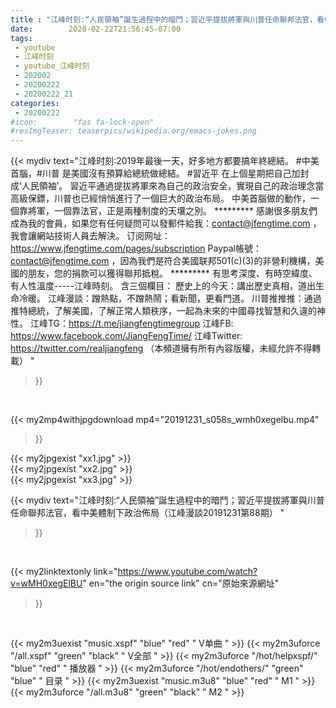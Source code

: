 ```yaml
---
title : "江峰时刻:“人民領袖”誕生過程中的暗鬥；習近平提拔將軍與川普任命聯邦法官，看中美體制下政治佈局（江峰漫談20191231第88期） "
date:        2020-02-22T21:56:45-07:00
tags:
 - youtube
 - 江峰时刻
 - youtube_江峰时刻
 - 202002
 - 20200222
 - 20200222_21
categories:
 - 20200222
#icon:        "fas fa-lock-open"
#resImgTeaser: teaserpics/wikipedia.org/emacs-jokes.png
---
```


{{< mydiv text="江峰时刻:2019年最後一天，好多地方都要搞年終總結。 #中美 首腦，#川普 是美國沒有預算給總統做總結。 #習近平 在上個星期把自己加封成‘人民領袖’。 習近平通過提拔將軍來為自己的政治安全，實現自己的政治理念當高級保鏢，川普也已經悄悄進行了一個巨大的政治布局。 中美首腦做的動作，一個靠將軍，一個靠法官，正是兩種制度的天壤之別。     ********* 感謝很多朋友們成為我的會員，如果您有任何疑問可以發郵件給我：contact@jfengtime.com ，我會讓網站技術人員去解決。 订阅网址：https://www.jfengtime.com/pages/subscription Paypal帳號：contact@jfengtime.com ，因為我們是符合美國联邦501(c)(3)的非營利機構，美國的朋友，您的捐款可以獲得聯邦抵稅。     ********* 有思考深度、有時空緯度、有人性溫度-----江峰時刻。 含三個欄目： 歷史上的今天：講出歷史真相，道出生命冷暖。 江峰漫談：蹭熱點，不蹭熱鬧；看新聞，更看門道。 川普推推推：通過推特總統，了解美國，了解正常人類秩序，一起為未來的中國尋找智慧和久違的神性。  江峰TG：https://t.me/jiangfengtimegroup 江峰FB: https://www.facebook.com/JiangFengTime/ 江峰Twitter: https://twitter.com/realjiangfeng （本頻道擁有所有內容版權，未經允許不得轉載） "
>}}
<br>


{{< my2mp4withjpgdownload mp4="20191231_s058s_wmh0xegelbu.mp4"
>}}

{{< my2jpgexist "xx1.jpg" >}}<br>
{{< my2jpgexist "xx2.jpg" >}}<br>
{{< my2jpgexist "xx3.jpg" >}}<br>



{{< mydiv text="江峰时刻:“人民領袖”誕生過程中的暗鬥；習近平提拔將軍與川普任命聯邦法官，看中美體制下政治佈局（江峰漫談20191231第88期） "
>}}
<br>

{{< my2linktextonly link="https://www.youtube.com/watch?v=wMH0xegElBU"
en="the origin source link" cn="原始來源網址"
>}}


<br>

{{< my2m3uexist "music.xspf"        "blue"   "red"    " V单曲 " >}} {{< my2m3uforce "/all.xspf"         "green"  "black"  " V全部 " >}} {{< my2m3uforce "/hot/helpxspf/"    "blue"   "red"    " 播放器 " >}} {{< my2m3uforce "/hot/endothers/"   "green"  "blue"   " 目录 " >}} {{< my2m3uexist "music.m3u8"        "blue"   "red"    " M1 " >}} {{< my2m3uforce "/all.m3u8"         "green"  "black"  " M2 " >}} 
